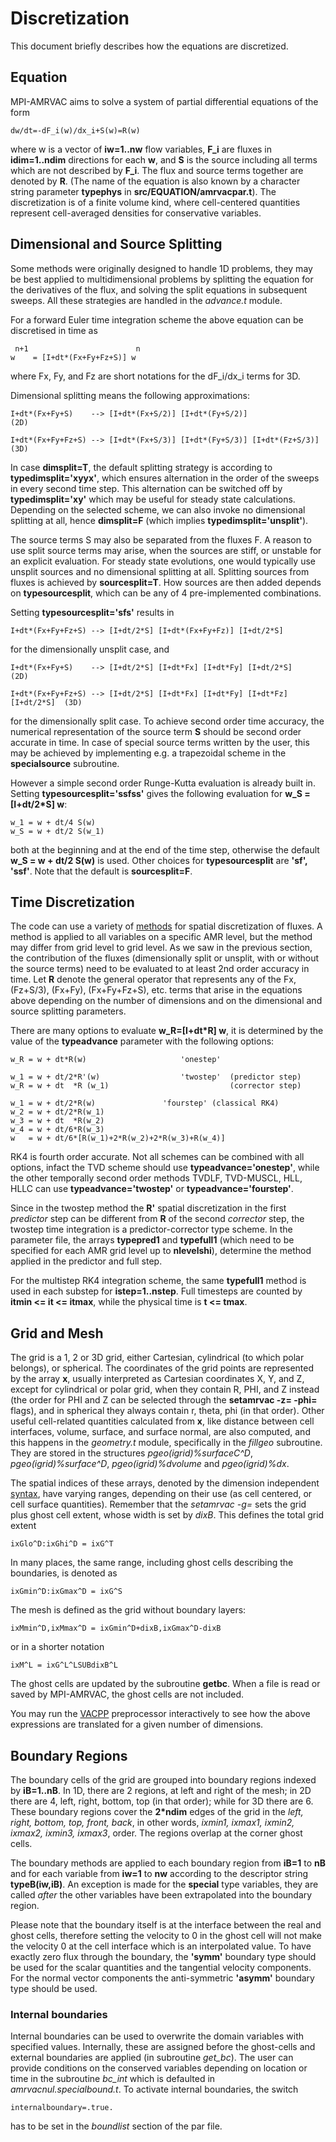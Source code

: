 # Discretization

This document briefly describes how the equations are discretized.

## Equation

MPI-AMRVAC aims to solve a system of partial differential equations of the
form

    dw/dt=-dF_i(w)/dx_i+S(w)=R(w)

where w is a vector of **iw=1..nw** flow variables, **F_i** are fluxes in
**idim=1..ndim** directions for each **w**, and **S** is the source including
all terms which are not described by **F_i**. The flux and source terms
together are denoted by **R**. (The name of the equation is also known by a
character string parameter **typephys** in **src/EQUATION/amrvacpar.t**). The
discretization is of a finite volume kind, where cell-centered quantities
represent cell-averaged densities for conservative variables.

## Dimensional and Source Splitting

Some methods were originally designed to handle 1D problems, they may be best
applied to multidimensional problems by splitting the equation for the
derivatives of the flux, and solving the split equations in subsequent sweeps.
All these strategies are handled in the _advance.t_ module.

For a forward Euler time integration scheme the above equation can be
discretised in time as

    
    
     n+1                        n
    w    = [I+dt*(Fx+Fy+Fz+S)] w
    

where Fx, Fy, and Fz are short notations for the dF_i/dx_i terms for 3D.

Dimensional splitting means the following approximations:

    
    
    I+dt*(Fx+Fy+S)    --> [I+dt*(Fx+S/2)] [I+dt*(Fy+S/2)]                   (2D)
    
    I+dt*(Fx+Fy+Fz+S) --> [I+dt*(Fx+S/3)] [I+dt*(Fy+S/3)] [I+dt*(Fz+S/3)]   (3D)
    

In case **dimsplit=T**, the default splitting strategy is according to
**typedimsplit='xyyx'**, which ensures alternation in the order of the sweeps
in every second time step. This alternation can be switched off by
**typedimsplit='xy'** which may be useful for steady state calculations.
Depending on the selected scheme, we can also invoke no dimensional splitting
at all, hence **dimsplit=F** (which implies **typedimsplit='unsplit'**).

The source terms S may also be separated from the fluxes F. A reason to use
split source terms may arise, when the sources are stiff, or unstable for an
explicit evaluation. For steady state evolutions, one would typically use
unsplit sources and no dimensional splitting at all. Splitting sources from
fluxes is achieved by **sourcesplit=T**. How sources are then added depends on
**typesourcesplit**, which can be any of 4 pre-implemented combinations.

Setting **typesourcesplit='sfs'** results in

    
    
    I+dt*(Fx+Fy+Fz+S) --> [I+dt/2*S] [I+dt*(Fx+Fy+Fz)] [I+dt/2*S]
    

for the dimensionally unsplit case, and

    
    
    I+dt*(Fx+Fy+S)    --> [I+dt/2*S] [I+dt*Fx] [I+dt*Fy] [I+dt/2*S]            (2D)
    
    I+dt*(Fx+Fy+Fz+S) --> [I+dt/2*S] [I+dt*Fx] [I+dt*Fy] [I+dt*Fz] [I+dt/2*S]  (3D)
    

for the dimensionally split case. To achieve second order time accuracy, the
numerical representation of the source term **S** should be second order
accurate in time. In case of special source terms written by the user, this
may be achieved by implementing e.g. a trapezoidal scheme in the
**specialsource** subroutine.

However a simple second order Runge-Kutta evaluation is already built in.
Setting **typesourcesplit='ssfss'** gives the following evaluation for **w_S =
[I+dt/2*S] w**:

    
    
    w_1 = w + dt/4 S(w)
    w_S = w + dt/2 S(w_1)
    

both at the beginning and at the end of the time step, otherwise the default
**w_S = w + dt/2 S(w)** is used. Other choices for **typesourcesplit** are
**'sf', 'ssf'**. Note that the default is **sourcesplit=F**.

## Time Discretization

The code can use a variety of [methods](methods.html) for spatial
discretization of fluxes. A method is applied to all variables on a specific
AMR level, but the method may differ from grid level to grid level. As we saw
in the previous section, the contribution of the fluxes (dimensionally split
or unsplit, with or without the source terms) need to be evaluated to at least
2nd order accuracy in time. Let **R** denote the general operator that
represents any of the Fx, (Fz+S/3), (Fx+Fy), (Fx+Fy+Fz+S), etc. terms that
arise in the equations above depending on the number of dimensions and on the
dimensional and source splitting parameters.

There are many options to evaluate **w_R=[I+dt*R] w**, it is determined by the
value of the **typeadvance** parameter with the following options:

    
    
    w_R = w + dt*R(w)                     'onestep'
    
    w_1 = w + dt/2*R'(w)                  'twostep'  (predictor step)
    w_R = w + dt  *R (w_1)                           (corrector step)
    
    w_1 = w + dt/2*R(w)	              'fourstep' (classical RK4)
    w_2 = w + dt/2*R(w_1)
    w_3 = w + dt  *R(w_2)
    w_4 = w + dt/6*R(w_3)
    w   = w + dt/6*[R(w_1)+2*R(w_2)+2*R(w_3)+R(w_4)]
    

RK4 is fourth order accurate. Not all schemes can be combined with all
options, infact the TVD scheme should use **typeadvance='onestep'**, while the
other temporally second order methods TVDLF, TVD-MUSCL, HLL, HLLC can use
**typeadvance='twostep'** or **typeadvance='fourstep'**.

Since in the twostep method the **R'** spatial discretization in the first
_predictor_ step can be different from **R** of the second _corrector_ step,
the twostep time integration is a predictor-corrector type scheme. In the
parameter file, the arrays **typepred1** and **typefull1** (which need to be
specified for each AMR grid level up to **nlevelshi**), determine the method
applied in the predictor and full step.

For the multistep RK4 integration scheme, the same **typefull1** method is
used in each substep for **istep=1..nstep**. Full timesteps are counted by
**itmin &lt;= it &lt;= itmax**, while the physical time is **t &lt;= tmax**.

## Grid and Mesh

The grid is a 1, 2 or 3D grid, either Cartesian, cylindrical (to which polar
belongs), or spherical. The coordinates of the grid points are represented by
the array **x**, usually interpreted as Cartesian coordinates X, Y, and Z,
except for cylindrical or polar grid, when they contain R, PHI, and Z instead
(the order for PHI and Z can be selected through the **setamrvac -z= -phi=**
flags), and in spherical they always contain r, theta, phi (in that order).
Other useful cell-related quantities calculated from **x**, like distance
between cell interfaces, volume, surface, and surface normal, are also
computed, and this happens in the _geometry.t_ module, specifically in the
_fillgeo_ subroutine. They are stored in the structures
_pgeo(igrid)%surfaceC^D_, _pgeo(igrid)%surface^D_, _pgeo(igrid)%dvolume_ and
_pgeo(igrid)%dx_.

The spatial indices of these arrays, denoted by the dimension independent
[syntax](source.html), have varying ranges, depending on their use (as cell
centered, or cell surface quantities). Remember that the _setamrvac -g=_ sets
the grid plus ghost cell extent, whose width is set by _dixB_. This defines
the total grid extent

    
    
    ixGlo^D:ixGhi^D = ixG^T
    

In many places, the same range, including ghost cells describing the
boundaries, is denoted as

    
    
    ixGmin^D:ixGmax^D = ixG^S
    

The mesh is defined as the grid without boundary layers:

    
    
    ixMmin^D,ixMmax^D = ixGmin^D+dixB,ixGmax^D-dixB
    

or in a shorter notation

    
    
    ixM^L = ixG^L^LSUBdixB^L
    

The ghost cells are updated by the subroutine **getbc**. When a file is read
or saved by MPI-AMRVAC, the ghost cells are not included.

You may run the [VACPP](vacpp.html) preprocessor interactively to see how the
above expressions are translated for a given number of dimensions.

## Boundary Regions

The boundary cells of the grid are grouped into boundary regions indexed by
**iB=1..nB**. In 1D, there are 2 regions, at left and right of the mesh; in 2D
there are 4, left, right, bottom, top (in that order); while for 3D there are
6. These boundary regions cover the **2*ndim** edges of the grid in the _left,
right, bottom, top, front, back_, in other words, _ixmin1, ixmax1, ixmin2,
ixmax2, ixmin3, ixmax3_, order. The regions overlap at the corner ghost cells.

The boundary methods are applied to each boundary region from **iB=1** to
**nB** and for each variable from **iw=1** to **nw** according to the
descriptor string **typeB(iw,iB)**. An exception is made for the **special**
type variables, they are called _after_ the other variables have been
extrapolated into the boundary region.

Please note that the boundary itself is at the interface between the real and
ghost cells, therefore setting the velocity to 0 in the ghost cell will not
make the velocity 0 at the cell interface which is an interpolated value. To
have exactly zero flux through the boundary, the **'symm'** boundary type
should be used for the scalar quantities and the tangential velocity
components. For the normal vector components the anti-symmetric **'asymm'**
boundary type should be used.

### Internal boundaries

Internal boundaries can be used to overwrite the domain variables with
specified values. Internally, these are assigned before the ghost-cells and
external boundaries are applied (in subroutine _get_bc_). The user can provide
conditions on the conserved variables depending on location or time in the
subroutine _bc_int_ which is defaulted in _amrvacnul.specialbound.t_. To
activate internal boundaries, the switch

    
    
    internalboundary=.true.
    

has to be set in the _boundlist_ section of the par file.



